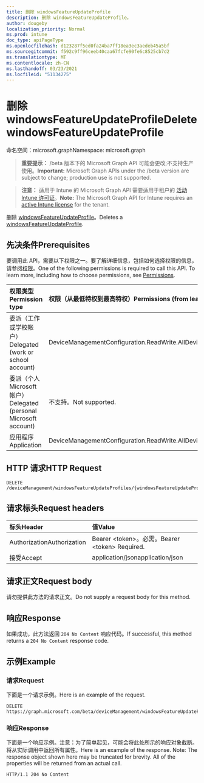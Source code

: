 ```yaml
---
title: 删除 windowsFeatureUpdateProfile
description: 删除 windowsFeatureUpdateProfile。
author: dougeby
localization_priority: Normal
ms.prod: intune
doc_type: apiPageType
ms.openlocfilehash: d123287f5ed0fa24ba7ff18ea3ec3aedeb45a5bf
ms.sourcegitcommit: f592c9ff96ceeb40caa67fcfe90fe6c8525cb7d2
ms.translationtype: MT
ms.contentlocale: zh-CN
ms.lasthandoff: 03/23/2021
ms.locfileid: "51134275"
---
```

# <a name="delete-windowsfeatureupdateprofile"></a><span data-ttu-id="e1e26-103">删除 windowsFeatureUpdateProfile</span><span class="sxs-lookup"><span data-stu-id="e1e26-103">Delete windowsFeatureUpdateProfile</span></span>

<span data-ttu-id="e1e26-104">命名空间：microsoft.graph</span><span class="sxs-lookup"><span data-stu-id="e1e26-104">Namespace: microsoft.graph</span></span>

> <span data-ttu-id="e1e26-105">**重要提示：** /beta 版本下的 Microsoft Graph API 可能会更改;不支持生产使用。</span><span class="sxs-lookup"><span data-stu-id="e1e26-105">**Important:** Microsoft Graph APIs under the /beta version are subject to change; production use is not supported.</span></span>

> <span data-ttu-id="e1e26-106">**注意：** 适用于 Intune 的 Microsoft Graph API 需要适用于租户的 [活动 Intune 许可证](https://go.microsoft.com/fwlink/?linkid=839381)。</span><span class="sxs-lookup"><span data-stu-id="e1e26-106">**Note:** The Microsoft Graph API for Intune requires an [active Intune license](https://go.microsoft.com/fwlink/?linkid=839381) for the tenant.</span></span>

<span data-ttu-id="e1e26-107">删除 [windowsFeatureUpdateProfile](../resources/intune-softwareupdate-windowsfeatureupdateprofile.md)。</span><span class="sxs-lookup"><span data-stu-id="e1e26-107">Deletes a [windowsFeatureUpdateProfile](../resources/intune-softwareupdate-windowsfeatureupdateprofile.md).</span></span>

## <a name="prerequisites"></a><span data-ttu-id="e1e26-108">先决条件</span><span class="sxs-lookup"><span data-stu-id="e1e26-108">Prerequisites</span></span>
<span data-ttu-id="e1e26-p101">要调用此 API，需要以下权限之一。要了解详细信息，包括如何选择权限的信息，请参阅[权限](/graph/permissions-reference)。</span><span class="sxs-lookup"><span data-stu-id="e1e26-p101">One of the following permissions is required to call this API. To learn more, including how to choose permissions, see [Permissions](/graph/permissions-reference).</span></span>

|<span data-ttu-id="e1e26-111">权限类型</span><span class="sxs-lookup"><span data-stu-id="e1e26-111">Permission type</span></span>|<span data-ttu-id="e1e26-112">权限（从最低特权到最高特权）</span><span class="sxs-lookup"><span data-stu-id="e1e26-112">Permissions (from least to most privileged)</span></span>|
|:---|:---|
|<span data-ttu-id="e1e26-113">委派（工作或学校帐户）</span><span class="sxs-lookup"><span data-stu-id="e1e26-113">Delegated (work or school account)</span></span>|<span data-ttu-id="e1e26-114">DeviceManagementConfiguration.ReadWrite.All</span><span class="sxs-lookup"><span data-stu-id="e1e26-114">DeviceManagementConfiguration.ReadWrite.All</span></span>|
|<span data-ttu-id="e1e26-115">委派（个人 Microsoft 帐户）</span><span class="sxs-lookup"><span data-stu-id="e1e26-115">Delegated (personal Microsoft account)</span></span>|<span data-ttu-id="e1e26-116">不支持。</span><span class="sxs-lookup"><span data-stu-id="e1e26-116">Not supported.</span></span>|
|<span data-ttu-id="e1e26-117">应用程序</span><span class="sxs-lookup"><span data-stu-id="e1e26-117">Application</span></span>|<span data-ttu-id="e1e26-118">DeviceManagementConfiguration.ReadWrite.All</span><span class="sxs-lookup"><span data-stu-id="e1e26-118">DeviceManagementConfiguration.ReadWrite.All</span></span>|

## <a name="http-request"></a><span data-ttu-id="e1e26-119">HTTP 请求</span><span class="sxs-lookup"><span data-stu-id="e1e26-119">HTTP Request</span></span>
<!-- {
  "blockType": "ignored"
}
-->
``` http
DELETE /deviceManagement/windowsFeatureUpdateProfiles/{windowsFeatureUpdateProfileId}
```

## <a name="request-headers"></a><span data-ttu-id="e1e26-120">请求标头</span><span class="sxs-lookup"><span data-stu-id="e1e26-120">Request headers</span></span>
|<span data-ttu-id="e1e26-121">标头</span><span class="sxs-lookup"><span data-stu-id="e1e26-121">Header</span></span>|<span data-ttu-id="e1e26-122">值</span><span class="sxs-lookup"><span data-stu-id="e1e26-122">Value</span></span>|
|:---|:---|
|<span data-ttu-id="e1e26-123">Authorization</span><span class="sxs-lookup"><span data-stu-id="e1e26-123">Authorization</span></span>|<span data-ttu-id="e1e26-124">Bearer &lt;token&gt;。必需。</span><span class="sxs-lookup"><span data-stu-id="e1e26-124">Bearer &lt;token&gt; Required.</span></span>|
|<span data-ttu-id="e1e26-125">接受</span><span class="sxs-lookup"><span data-stu-id="e1e26-125">Accept</span></span>|<span data-ttu-id="e1e26-126">application/json</span><span class="sxs-lookup"><span data-stu-id="e1e26-126">application/json</span></span>|

## <a name="request-body"></a><span data-ttu-id="e1e26-127">请求正文</span><span class="sxs-lookup"><span data-stu-id="e1e26-127">Request body</span></span>
<span data-ttu-id="e1e26-128">请勿提供此方法的请求正文。</span><span class="sxs-lookup"><span data-stu-id="e1e26-128">Do not supply a request body for this method.</span></span>

## <a name="response"></a><span data-ttu-id="e1e26-129">响应</span><span class="sxs-lookup"><span data-stu-id="e1e26-129">Response</span></span>
<span data-ttu-id="e1e26-130">如果成功，此方法返回 `204 No Content` 响应代码。</span><span class="sxs-lookup"><span data-stu-id="e1e26-130">If successful, this method returns a `204 No Content` response code.</span></span>

## <a name="example"></a><span data-ttu-id="e1e26-131">示例</span><span class="sxs-lookup"><span data-stu-id="e1e26-131">Example</span></span>

### <a name="request"></a><span data-ttu-id="e1e26-132">请求</span><span class="sxs-lookup"><span data-stu-id="e1e26-132">Request</span></span>
<span data-ttu-id="e1e26-133">下面是一个请求示例。</span><span class="sxs-lookup"><span data-stu-id="e1e26-133">Here is an example of the request.</span></span>
``` http
DELETE https://graph.microsoft.com/beta/deviceManagement/windowsFeatureUpdateProfiles/{windowsFeatureUpdateProfileId}
```

### <a name="response"></a><span data-ttu-id="e1e26-134">响应</span><span class="sxs-lookup"><span data-stu-id="e1e26-134">Response</span></span>
<span data-ttu-id="e1e26-p102">下面是一个响应示例。注意：为了简单起见，可能会将此处所示的响应对象截断。将从实际调用中返回所有属性。</span><span class="sxs-lookup"><span data-stu-id="e1e26-p102">Here is an example of the response. Note: The response object shown here may be truncated for brevity. All of the properties will be returned from an actual call.</span></span>
``` http
HTTP/1.1 204 No Content
```




